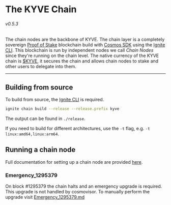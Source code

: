 # The KYVE Chain

###### v0.5.3

The chain nodes are the backbone of KYVE. The chain layer is a completely sovereign
[Proof of Stake](https://en.wikipedia.org/wiki/Proof_of_stake) blockchain build with
[Cosmos SDK](https://github.com/cosmos/cosmos-sdk) using the [Ignite CLI](https://ignt.com/cli). This blockchain is run
by independent nodes we call _Chain Nodes_ since they're running on the chain level. The native currency of the KYVE
chain is [$KYVE](https://docs.kyve.network/basics/kyve.html), it secures the chain and allows chain nodes to stake and
other users to delegate into them.

---

## Building from source

To build from source, the [Ignite CLI](https://ignt.com/cli) is required.

```sh
ignite chain build --release --release.prefix kyve
```

The output can be found in `./release`.

If you need to build for different architectures, use the `-t` flag, e.g. `-t linux:amd64,linux:arm64`.

## Running a chain node

Full documentation for setting up a chain node are provided [here](https://docs.kyve.network/getting-started/chain-node.html).


### Emergency_1295379
On block #1295379 the chain halts and an emergency upgrade is required.
This upgrade is not handled by cosmovisor. To manually perform the upgrade visit [Emergency_1295379.md](emergency_1295379.md)